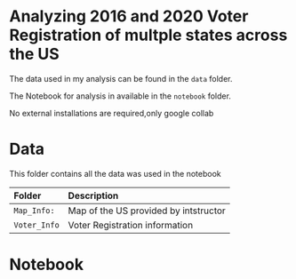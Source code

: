 # Analyzing 2016 and 2020 Voter Registration of multple states across the US   
The data used in my analysis can be found in the  `data` folder.

The Notebook for analysis in available in the `notebook` folder.

No external installations are required,only google collab

# Data
This folder contains all the data was used in the notebook

| Folder                | Description                                                                         |
|:----------------------|:------------------------------------------------------------------------------------|
| `Map_Info:`         | Map of the US provided by intstructor                                  |
| `Voter_Info` | Voter Registration information                                    |

# Notebook
